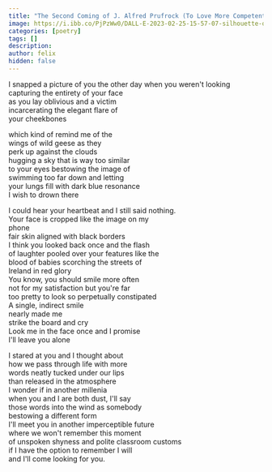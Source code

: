 ```yaml
---
title: "The Second Coming of J. Alfred Prufrock (To Love More Competently)"
image: https://i.ibb.co/PjPzWw0/DALL-E-2023-02-25-15-57-07-silhouette-of-two-students-falling-in-love-in-a-classroom-Watercolor.png
categories: [poetry]
tags: []
description: 
author: felix
hidden: false
---
```


I snapped a picture of you the other day when you weren't looking\
capturing the entirety of your face\
as you lay oblivious and a victim\
incarcerating the elegant flare of\
your cheekbones

which kind of remind me of the\
wings of wild geese as they\
perk up against the clouds\
hugging a sky that is way too similar\
to your eyes bestowing the image of\
swimming too far down and letting\
your lungs fill with dark blue resonance\
I wish to drown there

I could hear your heartbeat and I still said nothing.\
Your face is cropped like the image on my\
phone\
fair skin aligned with black borders\
I think you looked back once and the flash\
of laughter pooled over your features like the\
blood of babies scorching the streets of\
Ireland in red glory\
You know, you should smile more often\
not for my satisfaction but you're far\
too pretty to look so perpetually constipated\
A single, indirect smile\
nearly made me\
strike the board and cry\
Look me in the face once and I promise\
I'll leave you alone

I stared at you and I thought about\
how we pass through life with more\
words neatly tucked under our lips\
than released in the atmosphere\
I wonder if in another millenia\
when you and I are both dust, I'll say\
those words into the wind as somebody\
bestowing a different form\
I'll meet you in another imperceptible future\
where we won't remember this moment\
of unspoken shyness and polite classroom customs\
if I have the option to remember I will\
and I'll come looking for you.
